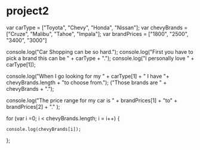 project2
========

var carType = ["Toyota", "Chevy", "Honda", "Nissan"]; 
var chevyBrands = ["Cruze", "Malibu", "Tahoe", "Impala"];
var brandPrices = ["1800", "2500", "3400", "3000"]


console.log("Car Shopping can be so hard.");
console.log("First you have to pick a brand this can be " + carType + ".");
console.log("I personally love " + carType[1]);


console.log("When I go looking for my " + carType[1] + " I have "+ chevyBrands.length + "to choose from.");
        ("Those brands are " + chevyBrands + ".");
        
console.log("The price range for my car is " + brandPrices[1] + "to" + brandPrices[2] + "." );
        



for (var i =0; i < chevyBrands.length; i = i++) {
    
    console.log(chevyBrands[i]);
    
    
};
